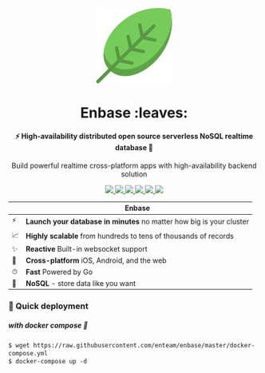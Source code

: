 <p align="center"><img width="30%" src="images/logo.png"/></p>

<h1 align="center">Enbase :leaves:</h1>

<h4 align="center">
  ⚡️ High-availability distributed open source serverless NoSQL realtime database 🐰
</h4>

<p align="center">
  Build powerful realtime cross-platform apps with high-availability backend solution 
</p>

<p align="center">
  
<a href="https://goreportcard.com/report/github.com/enteam/enbase">
  <img src="https://goreportcard.com/badge/github.com/enteam/enbase">
</a>

<a href="https://travis-ci.com/enteam/enbase">
  <img src="https://travis-ci.com/enteam/enbase.svg?branch=master">
</a>

<a href="https://hub.docker.com/r/enteam/enbase/">
  <img src="https://img.shields.io/docker/pulls/enteam/enbase.svg">
</a>

<a href="https://hub.docker.com/r/enteam/enbase/">
  <img src="https://img.shields.io/docker/stars/enteam/enbase.svg">
</a>

<a href="https://github.com/enteam/enbase">
  <img src="https://img.shields.io/github/license/enteam/enbase.svg">
</a>

<a href="https://github.com/enteam/enbase">
  <img src="https://img.shields.io/github/issues/enteam/enbase.svg">
</a>

</p>

|   | Enbase |
| - | ------------ |
| ⚡️ | **Launch your database in minutes** no matter how big is your cluster |
| 📈 | **Highly scalable** from hundreds to tens of thousands of records |
| ✨ | **Reactive** Built-in websocket support  |
| 📱 | **Cross-platform** iOS, Android, and the web |
| ⏱ | **Fast** Powered by Go |
| 🔗 | **NoSQL** - store data like you want |

### :rocket: Quick deployment
##### with docker compose :whale:
```
$ wget https://raw.githubusercontent.com/enteam/enbase/master/docker-compose.yml
$ docker-compose up -d
```
